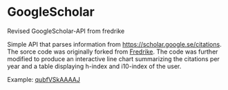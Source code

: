 # GoogleScholar
Revised GoogleScholar-API from fredrike

Simple API that parses information from https://scholar.google.se/citations. The sorce code was originally forked from <a href="https://github.com/fredrike/googlescholar-api" target="blank">Fredrike</a>. The code was further modified to produce an interactive line chart summarizing the citations per year and a table displaying h-index and i10-index of the user.  

Example: <a href="http://www.inhouseprotocols.com/publications.php" target="blank">qubfVSkAAAAJ</a>

